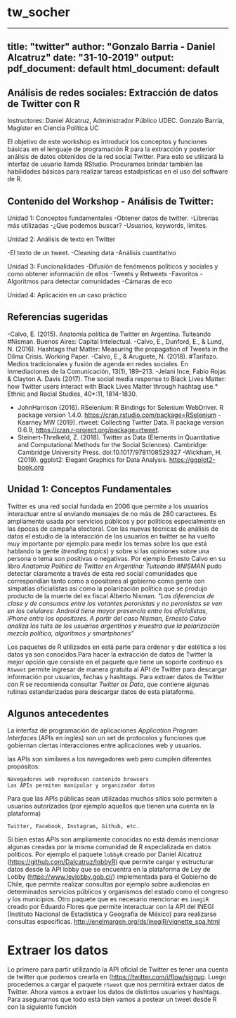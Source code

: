 # tw_socher
---
title: "twitter"
author: "Gonzalo Barria - Daniel Alcatruz"
date: "31-10-2019"
output:
  pdf_document: default
  html_document: default
---

## Análisis de redes sociales: Extracción de datos de Twitter con R



Instructores: Daniel Alcatruz, Administrador Público UDEC.
              Gonzalo Barría, Magíster en Ciencia Política UC

El objetivo de este workshop es introducir los conceptos y funciones básicas en el lenguaje de programación R para la extracción y posterior análisis de datos obtenidos de la red social Twitter. Para esto se utilizará la interfaz de usuario llamda RStudio. Procuramos brindar también las habilidades básicas para realizar tareas estadpisticas en el uso del software de R.


## Contenido del Workshop - Análisis de Twitter:


Unidad 1: Conceptos fundamentales
 -Obtener datos de twitter.
 -Librerías más utilizadas 
 -¿Que podemos buscar?
 -Usuarios, keywords, límites.
 
Unidad 2: Análisis de texto en Twitter

 -El texto de un tweet.
 -Cleaning data
 -Análisis cuantitativo
 
Unidad 3: Funcionalidades
-Difusión de fenómenos politicos y sociales y como obtener información de ellos
-Tweets y Retweets
-Favoritos
-Algoritmos para detectar comunidades
-Cámaras de eco

Unidad 4: Aplicación en un caso práctico


## Referencias sugeridas

-Calvo, E. (2015). Anatomía política de Twitter en Argentina. Tuiteando #Nisman. Buenos Aires: Capital Intelectual.
-Calvo, E., Dunford, E., & Lund, N. (2016). Hashtags that Matter: Measuring the propagation of Tweets in the Dilma Crisis. Working Paper.
-Calvo, E., & Aruguete, N. (2018). #Tarifazo. Medios tradicionales y fusión de agenda en redes sociales. En Inmediaciones de la Comunicación, 13(1), 189–213.
-Jelani Ince, Fabio Rojas & Clayton A. Davis (2017). The social media response to Black Lives Matter: how Twitter users interact with Black Lives Matter through hashtag use.* Ethnic and Racial Studies, 40*:11, 1814-1830.
- JohnHarrison (2016). RSelenium: R Bindings for Selenium WebDriver. R package version 1.4.0. https://cran.rstudio.com/package=RSelenium 
-Kearney MW (2019). rtweet: Collecting Twitter Data. R package version 0.6.9, https://cran.r-project.org/package=rtweet. 
- Steinert-Threlkeld, Z. (2018). Twitter as Data (Elements in Quantitative and Computational Methods for the Social Sciences). Cambridge: Cambridge University Press. doi:10.1017/9781108529327
-Wickham, H. (2019). ggplot2: Elegant Graphics for Data Analysis. https://ggplot2-book.org





## Unidad 1: Conceptos Fundamentales

Twitter es una red social fundada en 2006 que permite a los usuarios interactuar entre sí enviando mensajes de no más de 280 caracteres. Es ampliamente usada por servicios públicos y por políticos especialmente en las épocas de campaña electoral. Con las nuevas técnicas de análisis de datos el estudio de la interacción de los usuarios en twitter se ha vuelto muy importante por ejemplo para medir los temas sobre los que está hablando la gente (*trending topics*) y sobre si las opiniones sobre una persona o tema son positivas o negativas. Por ejemplo Ernesto Calvo en su libro *Anatomía Política de Twitter en Argentina: Tuiteando #NISMAN* pudo detectar claramente a través de esta red social comunidades que correspondían tanto como a opositores al gobierno como gente con simpatías oficialistas así como la polarización política que se produjo producto de la muerte del ex fiscal Alberto Nisman. *"Las diferencias de clase y de consumos entre los votantes peronistas y no peronistas se ven en los celulares: Android tiene mayor presencia entre los oficialistas, iPhone entre los opositores. A partir del caso Nisman, Ernesto Calvo analiza los tuits de los usuarios argentinos y muestra que la polarización mezcla política, algoritmos y smartphones"*

Los paquetes de R utilizados en está parte para ordenar y dar estética a los datos ya son conocidos.Para hacer la extracción de datos de Twitter la mejor opción que consiste en el paquete que tiene un soporte continuo es `Rtweet` permite ingresar de manera gratuita al API de Twitter para descargar información por usuarios, fechas y hashtags. Para extraer datos de Twitter con R se recomienda consultar *Twitter as Data*, que contiene algunas rutinas estandarizadas para descargar datos de esta plataforma.


## Algunos antecedentes

La interfaz de programación de aplicaciones *Application Program Interfaces* (APIs en inglés) son un set de protocolos y funciones que gobiernan ciertas interacciones entre aplicaciones web y usuarios.

las APIs son similares a los navegadores web pero cumplen diferentes propósitos:

    Navegadores web reproducen contenido browsers 
    Las APIs permiten manipular y organizador datos

Para que las APIs públicas sean utilizadas muchos sitios solo permiten a usuarios autorizados (por ejemplo aquellos que tienen una cuenta en la plataforma)

    Twitter, Facebook, Instagram, Github, etc.
    

Si bien estas APIs son ampliamente conocidas no está demás mencionar algunas creadas por la misma comunidad de R especializada en datos políticos. Por ejemplo el paquete `lobbyR` creado por Daniel Alcatruz (https://github.com/Dalcatruz/lobbyR) que permite cargar y estructurar datos desde la API lobby que se encuentra en la plataforma de Ley de Lobby (https://www.leylobby.gob.cl/) implementada para el Gobierno de Chile, que permite realizar consultas por ejemplo sobre audiencias en determinados servicios públicos y organismos del estado como el congreso y los municipios. Otro paquete que es necesario mencionar es `inegiR` creado por Eduardo Flores que permite interactuar con la API del INEGI (Instituto Nacional de Estadística y Geografía de México) para realizarse consultas específicas. http://enelmargen.org/ds/inegiR/vignette_spa.html



# Extraer los datos

Lo primero para partir utilizando la API oficial de Twitter es tener una cuenta de twitter que podemos crearla en (https://twitter.com/i/flow/signup. 
Luego procedemos a cargar el paquete `rtweet` que nos permitirá extraer datos de Twitter. Ahora vamos a extraer los datos de distintos usuarios y hashtags. Para asegurarnos que todo está bien vamos a postear un tweet desde R con la siguiente función

